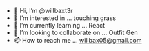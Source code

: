 - 👋 Hi, I’m @willbaxt3r
- 👀 I’m interested in ... touching grass
- 🌱 I’m currently learning ... React
- 💞️ I’m looking to collaborate on ... Outfit Gen
- 📫 How to reach me ... willbax05@gmail.com


<!---
willbaxt3r/willbaxt3r is a ✨ special ✨ repository because its `README.md` (this file) appears on your GitHub profile.
You can click the Preview link to take a look at your changes.
--->
